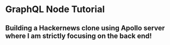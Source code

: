 # GraphQL Node Tutorial

## Building a Hackernews clone using Apollo server where I am strictly focusing on the back end!
